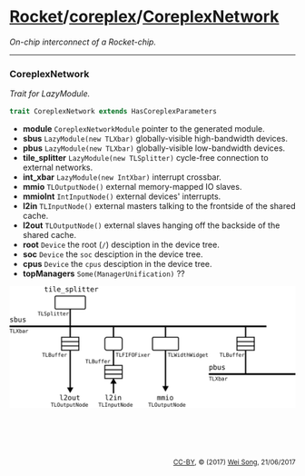 [Rocket](../Readme.md)/[coreplex](../coreplex.md)/[CoreplexNetwork](https://github.com/freechipsproject/rocket-chip/blob/master/src/main/scala/coreplex/CoreplexNetwork.scala)
========================
*On-chip interconnect of a Rocket-chip.*

**********************

### CoreplexNetwork
*Trait for LazyModule.*

~~~scala
trait CoreplexNetwork extends HasCoreplexParameters
~~~

+ **module** `CoreplexNetworkModule` pointer to the generated module.
+ **sbus** `LazyModule(new TLXbar)` globally-visible high-bandwidth devices.
+ **pbus** `LazyModule(new TLXbar)` globally-visible low-bandwidth devices.
+ **tile_splitter** `LazyModule(new TLSplitter)` cycle-free connection to external networks.
+ **int_xbar** `LazyModule(new IntXbar)` interrupt crossbar.
+ **mmio** `TLOutputNode()` external memory-mapped IO slaves.
+ **mmioInt** `IntInputNode()` external devices' interrupts.
+ **l2in** `TLInputNode()` external masters talking to the frontside of the shared cache.
+ **l2out** `TLOutputNode()` external slaves hanging off the backside of the shared cache.
+ **root** `Device` the root (`/`) desciption in the device tree.
+ **soc** `Device` the `soc` desciption in the device tree.
+ **cpus** `Device` the `cpus` desciption in the device tree.
+ **topManagers** `Some(ManagerUnification)` ??

![Coreplex Network](../figure/coreplex/coreplex_network.png)



<br><br><br><p align="right"><sub>[CC-BY](https://creativecommons.org/licenses/by/3.0/), &copy; (2017) [Wei Song](mailto:wsong83@gmail.com), 21/06/2017</sub></p>

